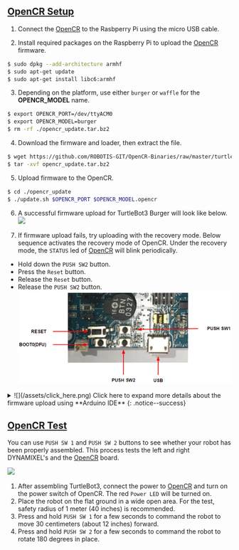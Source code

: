 
## [OpenCR Setup](#opencr-setup)

1. Connect the [OpenCR] to the Rasbperry Pi using the micro USB cable.

2. Install required packages on the Raspberry Pi to upload the [OpenCR] firmware.
  ```bash
$ sudo dpkg --add-architecture armhf
$ sudo apt-get update
$ sudo apt-get install libc6:armhf
  ```

3. Depending on the platform, use either `burger` or `waffle` for the **OPENCR_MODEL** name.
  ```bash
$ export OPENCR_PORT=/dev/ttyACM0
$ export OPENCR_MODEL=burger
$ rm -rf ./opencr_update.tar.bz2
  ```

4. Download the firmware and loader, then extract the file.
  ```bash
$ wget https://github.com/ROBOTIS-GIT/OpenCR-Binaries/raw/master/turtlebot3/ROS1/latest/opencr_update.tar.bz2 
$ tar -xvf opencr_update.tar.bz2 
  ```

5. Upload firmware to the OpenCR.
  ```bash
$ cd ./opencr_update
$ ./update.sh $OPENCR_PORT $OPENCR_MODEL.opencr
  ```  

6. A successful firmware upload for TurtleBot3 Burger will look like below.  
  ![](/assets/images/platform/turtlebot3/opencr/shell01.png)

7. If firmware upload fails, try uploading with the recovery mode. Below sequence activates the recovery mode of OpenCR. Under the recovery mode, the `STATUS` led of [OpenCR] will blink periodically.
  - Hold down the `PUSH SW2` button.
  - Press the `Reset` button.
  - Release the `Reset` button.
  - Release the `PUSH SW2` button.
  ![](/assets/images/parts/controller/opencr10/bootloader_19.png)

<details>
<summary id="summary_for_foreins" style="outline: inherit;">
![](/assets/click_here.png) Click here to expand more details about the firmware upload using **Arduino IDE**
{: .notice--success}
</summary>
Please be aware that [OpenCR] board manager **does not support Arduino IDE on ARM based SBC such as Raspberry Pi or NVidia Jetson**.  
In order to upload the [OpenCR] firmware using Arduino IDE, please follow the below instructions on your PC.
{: .notice--danger}

1. If you are using Linux, please configure the USB port for OpenCR. For other OS(OSX or Windows), you can skip this step.
  ```bash
$ wget https://raw.githubusercontent.com/ROBOTIS-GIT/OpenCR/master/99-opencr-cdc.rules
$ sudo cp ./99-opencr-cdc.rules /etc/udev/rules.d/
$ sudo udevadm control --reload-rules
$ sudo udevadm trigger
$ sudo apt install libncurses5-dev:i386
  ```
2. Install Arduino IDE.
  - [Download the latest Arduino IDE](https://www.arduino.cc/en/software)

3. After completing the installation, run Arduino IDE.

4. Press `Ctrl` + `,` to open the Preferences menu

5. Enter below address in the `Additional Boards Manager URLs`.  
  ```bash
https://raw.githubusercontent.com/ROBOTIS-GIT/OpenCR/master/arduino/opencr_release/package_opencr_index.json
  ```  
  ![](/assets/images/platform/turtlebot3/preparation/ide1.png)

6. Open the TurtleBot3 firmware. Depending on your platform, please select the correct firmware.
  - Burger : ***File > Examples > turtlebot3 > turtlebot3_burger > turtlebot3_core***
  - Waffle/Waffle Pi : ***File > Examples > turtlebot3 > turtlebot3_waffle > turtlebot3_core***

7. Connect [OpenCR] to the PC and Select ***OpenCR > OpenCR Board*** from ***Tools > Board*** menu.

8. Select the [OpenCR] connected USB port from ***Tools > Port*** menu.

9. Upload the TurtleBot3 firmware sketch with `Ctrl` + `U` or the upload icon.  
  ![](/assets/images/platform/turtlebot3/opencr/o2.png)  
  ![](/assets/images/platform/turtlebot3/opencr/o3.png)

10. If firmware upload fails, try uploading with the recovery mode. Below sequence activates the recovery mode of OpenCR. Under the recovery mode, the `STATUS` led of [OpenCR] will blink periodically.
  - Hold down the `PUSH SW2` button.
  - Press the `Reset` button.
  - Release the `Reset` button.
  - Release the `PUSH SW2` button.
  ![](/assets/images/parts/controller/opencr10/bootloader_19.png)
</details>

## [OpenCR Test](#opencr-test)

You can use `PUSH SW 1` and `PUSH SW 2` buttons to see whether your robot has been properly assembled. This process tests the left and right DYNAMIXEL's and the [OpenCR] board.

![](/assets/images/platform/turtlebot3/opencr/opencr_models.png)

1. After assembling TurtleBot3, connect the power to [OpenCR] and turn on the power switch of OpenCR. The red `Power LED` will be turned on.
2. Place the robot on the flat ground in a wide open area. For the test, safety radius of 1 meter (40 inches) is recommended.
3. Press and hold `PUSH SW 1` for a few seconds to command the robot to move 30 centimeters (about 12 inches) forward.
4. Press and hold `PUSH SW 2` for a few seconds to command the robot to rotate 180 degrees in place.

[OpenCR]: /docs/en/parts/controller/opencr10/
